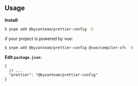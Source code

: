 ## Usage

**Install**:

```bash
$ pnpm add @byzanteam/prettier-config -D
```

if your project is powered by vue:

```bash
$ pnpm add @byzanteam/prettier-config @vue/compiler-sfc -D
```

**Edit `package.json`**:

```jsonc
{
  // ...
  "prettier": "@byzanteam/prettier-config"
}
```

